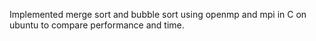 Implemented merge sort and bubble sort using openmp and mpi in C on ubuntu to compare performance and time.
